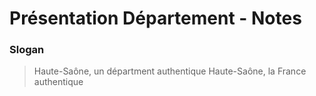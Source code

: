 # Présentation Département - Notes



### Slogan


> Haute-Saône, un départment authentique
> Haute-Saône, la France authentique


